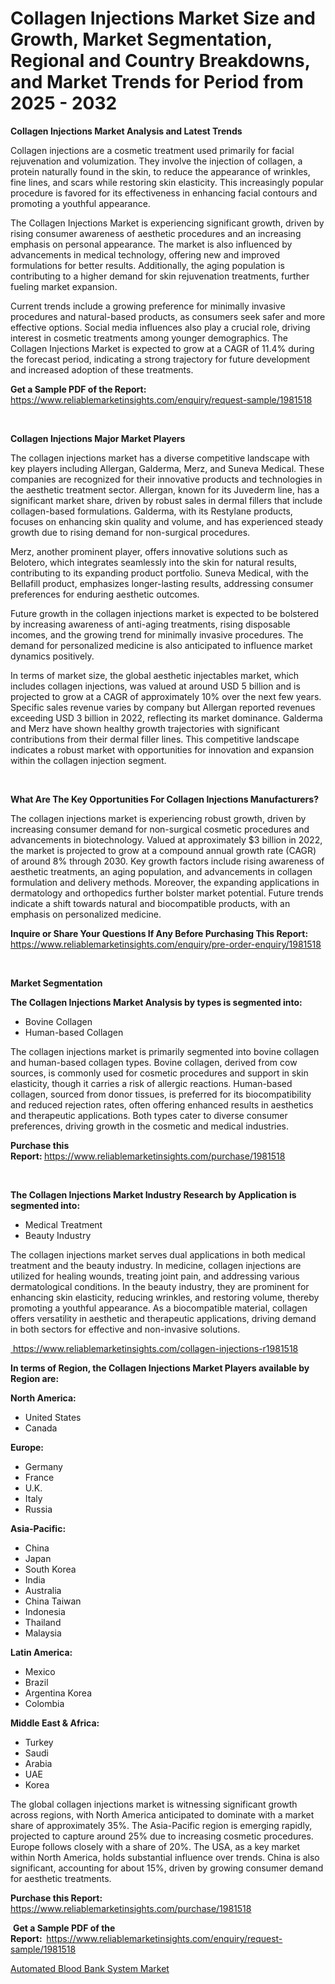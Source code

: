 <p><h1>Collagen Injections Market Size and Growth, Market Segmentation, Regional and Country Breakdowns, and Market Trends for Period from 2025 -  2032</h1></p><p><strong>Collagen Injections Market Analysis and Latest Trends</strong></p>
<p><p>Collagen injections are a cosmetic treatment used primarily for facial rejuvenation and volumization. They involve the injection of collagen, a protein naturally found in the skin, to reduce the appearance of wrinkles, fine lines, and scars while restoring skin elasticity. This increasingly popular procedure is favored for its effectiveness in enhancing facial contours and promoting a youthful appearance.</p><p>The Collagen Injections Market is experiencing significant growth, driven by rising consumer awareness of aesthetic procedures and an increasing emphasis on personal appearance. The market is also influenced by advancements in medical technology, offering new and improved formulations for better results. Additionally, the aging population is contributing to a higher demand for skin rejuvenation treatments, further fueling market expansion.</p><p>Current trends include a growing preference for minimally invasive procedures and natural-based products, as consumers seek safer and more effective options. Social media influences also play a crucial role, driving interest in cosmetic treatments among younger demographics. The Collagen Injections Market is expected to grow at a CAGR of 11.4% during the forecast period, indicating a strong trajectory for future development and increased adoption of these treatments.</p></p>
<p><strong>Get a Sample PDF of the Report:&nbsp;</strong> <a href="https://www.reliablemarketinsights.com/enquiry/request-sample/1981518?utm_campaign=3042&utm_medium=2&utm_source=Github&utm_content=ia&utm_term=04032025&utm_id=collagen-injections">https://www.reliablemarketinsights.com/enquiry/request-sample/1981518</a></p>
<p>&nbsp;</p>
<p><strong>Collagen Injections Major Market Players</strong></p>
<p><p>The collagen injections market has a diverse competitive landscape with key players including Allergan, Galderma, Merz, and Suneva Medical. These companies are recognized for their innovative products and technologies in the aesthetic treatment sector. Allergan, known for its Juvederm line, has a significant market share, driven by robust sales in dermal fillers that include collagen-based formulations. Galderma, with its Restylane products, focuses on enhancing skin quality and volume, and has experienced steady growth due to rising demand for non-surgical procedures. </p><p>Merz, another prominent player, offers innovative solutions such as Belotero, which integrates seamlessly into the skin for natural results, contributing to its expanding product portfolio. Suneva Medical, with the Bellafill product, emphasizes longer-lasting results, addressing consumer preferences for enduring aesthetic outcomes.</p><p>Future growth in the collagen injections market is expected to be bolstered by increasing awareness of anti-aging treatments, rising disposable incomes, and the growing trend for minimally invasive procedures. The demand for personalized medicine is also anticipated to influence market dynamics positively.</p><p>In terms of market size, the global aesthetic injectables market, which includes collagen injections, was valued at around USD 5 billion and is projected to grow at a CAGR of approximately 10% over the next few years. Specific sales revenue varies by company but Allergan reported revenues exceeding USD 3 billion in 2022, reflecting its market dominance. Galderma and Merz have shown healthy growth trajectories with significant contributions from their dermal filler lines. This competitive landscape indicates a robust market with opportunities for innovation and expansion within the collagen injection segment.</p></p>
<p>&nbsp;</p>
<p><strong>What Are The Key Opportunities For Collagen Injections Manufacturers?</strong></p>
<p><p>The collagen injections market is experiencing robust growth, driven by increasing consumer demand for non-surgical cosmetic procedures and advancements in biotechnology. Valued at approximately $3 billion in 2022, the market is projected to grow at a compound annual growth rate (CAGR) of around 8% through 2030. Key growth factors include rising awareness of aesthetic treatments, an aging population, and advancements in collagen formulation and delivery methods. Moreover, the expanding applications in dermatology and orthopedics further bolster market potential. Future trends indicate a shift towards natural and biocompatible products, with an emphasis on personalized medicine.</p></p>
<p><strong>Inquire or Share Your Questions If Any Before Purchasing This Report:</strong> <a href="https://www.reliablemarketinsights.com/enquiry/pre-order-enquiry/1981518?utm_campaign=3042&utm_medium=2&utm_source=Github&utm_content=ia&utm_term=04032025&utm_id=collagen-injections">https://www.reliablemarketinsights.com/enquiry/pre-order-enquiry/1981518</a></p>
<p>&nbsp;</p>
<p><strong>Market Segmentation</strong></p>
<p><strong>The Collagen Injections Market Analysis by types is segmented into:</strong></p>
<p><ul><li>Bovine Collagen</li><li>Human-based Collagen</li></ul></p>
<p><p>The collagen injections market is primarily segmented into bovine collagen and human-based collagen types. Bovine collagen, derived from cow sources, is commonly used for cosmetic procedures and support in skin elasticity, though it carries a risk of allergic reactions. Human-based collagen, sourced from donor tissues, is preferred for its biocompatibility and reduced rejection rates, often offering enhanced results in aesthetics and therapeutic applications. Both types cater to diverse consumer preferences, driving growth in the cosmetic and medical industries.</p></p>
<p><strong>Purchase this Report:&nbsp;</strong><a href="https://www.reliablemarketinsights.com/purchase/1981518?utm_campaign=3042&utm_medium=2&utm_source=Github&utm_content=ia&utm_term=04032025&utm_id=collagen-injections">https://www.reliablemarketinsights.com/purchase/1981518</a></p>
<p>&nbsp;</p>
<p><strong>The Collagen Injections Market Industry Research by Application is segmented into:</strong></p>
<p><ul><li>Medical Treatment</li><li>Beauty Industry</li></ul></p>
<p><p>The collagen injections market serves dual applications in both medical treatment and the beauty industry. In medicine, collagen injections are utilized for healing wounds, treating joint pain, and addressing various dermatological conditions. In the beauty industry, they are prominent for enhancing skin elasticity, reducing wrinkles, and restoring volume, thereby promoting a youthful appearance. As a biocompatible material, collagen offers versatility in aesthetic and therapeutic applications, driving demand in both sectors for effective and non-invasive solutions.</p></p>
<p><a href="https://www.reliablemarketinsights.com/collagen-injections-r1981518?utm_campaign=3042&utm_medium=2&utm_source=Github&utm_content=ia&utm_term=04032025&utm_id=collagen-injections">&nbsp;https://www.reliablemarketinsights.com/collagen-injections-r1981518</a></p>
<p><strong>In terms of Region, the Collagen Injections Market Players available by Region are:</strong></p>
<p>
    <p> <strong> North America: </strong>
        <ul>
            <li>United States</li>
            <li>Canada</li>
        </ul>
        </p> 
    <p> <strong> Europe: </strong>
        <ul>
            <li>Germany</li>
            <li>France</li>
            <li>U.K.</li>
            <li>Italy</li>
            <li>Russia</li>
        </ul>
        </p> 
    <p> <strong> Asia-Pacific: </strong>
        <ul>
            <li>China</li>
            <li>Japan</li>
            <li>South Korea</li>
            <li>India</li>
            <li>Australia</li>
            <li>China Taiwan</li>
            <li>Indonesia</li>
            <li>Thailand</li>
            <li>Malaysia</li>
        </ul>
        </p> 
    <p> <strong> Latin America: </strong>
        <ul>
            <li>Mexico</li>
            <li>Brazil</li>
            <li>Argentina Korea</li>
            <li>Colombia</li>
        </ul>
        </p> 
    <p> <strong> Middle East & Africa: </strong>
        <ul>
            <li>Turkey</li>
            <li>Saudi</li>
            <li>Arabia</li>
            <li>UAE</li>
            <li>Korea</li>
        </ul>
    </p>
    </p>
<p><p>The global collagen injections market is witnessing significant growth across regions, with North America anticipated to dominate with a market share of approximately 35%. The Asia-Pacific region is emerging rapidly, projected to capture around 25% due to increasing cosmetic procedures. Europe follows closely with a share of 20%. The USA, as a key market within North America, holds substantial influence over trends. China is also significant, accounting for about 15%, driven by growing consumer demand for aesthetic treatments.</p></p>
<p><strong>Purchase this Report: </strong><a href="https://www.reliablemarketinsights.com/purchase/1981518?utm_campaign=3042&utm_medium=2&utm_source=Github&utm_content=ia&utm_term=04032025&utm_id=collagen-injections">https://www.reliablemarketinsights.com/purchase/1981518</a></p>
<p>&nbsp;<strong>Get a Sample PDF of the Report:&nbsp;&nbsp;</strong><a href="https://www.reliablemarketinsights.com/enquiry/request-sample/1981518?utm_campaign=3042&utm_medium=2&utm_source=Github&utm_content=ia&utm_term=04032025&utm_id=collagen-injections">https://www.reliablemarketinsights.com/enquiry/request-sample/1981518</a></p>
<p><strong></strong></p>
<p><p><a href="https://github.com/vilehoaguy/Market-Research-Report-List-1/blob/main/automated-blood-bank-system-market.md?utm_campaign=3042&utm_medium=2&utm_source=Github&utm_content=ia&utm_term=04032025&utm_id=collagen-injections">Automated Blood Bank System Market</a></p></p>
